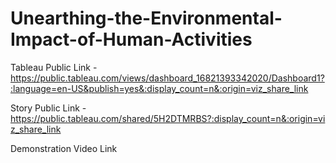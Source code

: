 # Unearthing-the-Environmental-Impact-of-Human-Activities


Tableau Public Link - https://public.tableau.com/views/dashboard_16821393342020/Dashboard1?:language=en-US&publish=yes&:display_count=n&:origin=viz_share_link

Story Public Link - https://public.tableau.com/shared/5H2DTMRBS?:display_count=n&:origin=viz_share_link

Demonstration Video Link 
